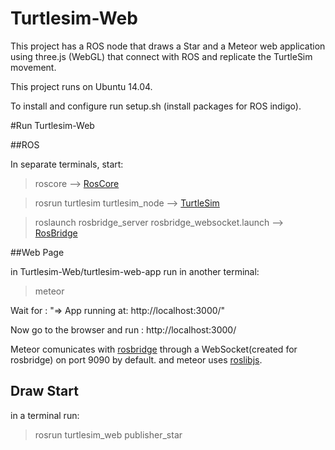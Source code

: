 # Turtlesim-Web

This project has a ROS node that draws a Star and a Meteor web application using 
three.js (WebGL) that connect with ROS and replicate the TurtleSim movement.

This project runs on Ubuntu 14.04.

To install and configure run setup.sh (install packages for ROS indigo).


#Run Turtlesim-Web


##ROS


In separate terminals, start: 

> roscore  --> [RosCore](http://wiki.ros.org/roscore)

>rosrun turtlesim turtlesim_node   -->   [TurtleSim](http://wiki.ros.org/turtlesim/Tutorials)


>roslaunch rosbridge_server rosbridge_websocket.launch   -->   [RosBridge](http://wiki.ros.org/rosbridge_suite)


##Web Page

in Turtlesim-Web/turtlesim-web-app run in another terminal:

> meteor

Wait for : "=> App running at: http://localhost:3000/"


Now go to the browser and run : http://localhost:3000/


Meteor comunicates with [rosbridge](http://wiki.ros.org/rosbridge_suite) through a WebSocket(created for rosbridge) 
on port 9090 by default. and meteor uses [roslibjs](http://wiki.ros.org/roslibjs).

## Draw Start

in a terminal run:

>rosrun turtlesim_web publisher_star

